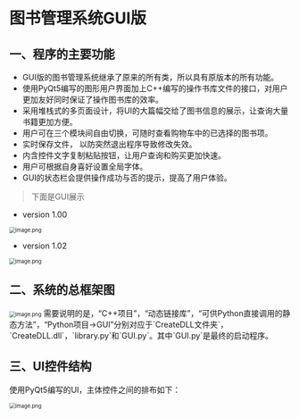 # 图书管理系统GUI版
## 一、程序的主要功能

- GUI版的图书管理系统继承了原来的所有类，所以具有原版本的所有功能。
- 使用PyQt5编写的图形用户界面加上C++编写的操作书库文件的接口，对用户更加友好同时保证了操作图书库的效率。
- 采用堆栈式的多页面设计，将UI的大篇幅交给了图书信息的展示，让查询大量书籍更加方便。
- 用户可在三个模块间自由切换，可随时查看购物车中的已选择的图书项。
- 实时保存文件， 以防突然退出程序导致修改失效。
- 内含控件文字复制粘贴按钮，让用户查询和购买更加快速。
- 用户可根据自身喜好设置全局字体。
- GUI的状态栏会提供操作成功与否的提示，提高了用户体验。




> 下面是GUI展示
+ version 1.00

<img src="https://i.loli.net/2020/07/29/31m75GZn2dWUyuh.png" alt="image.png" style="zoom:67%;" />

+ version 1.02

<img src="https://i.loli.net/2020/08/22/wTqIOQ5DvM7r94j.png" alt="image.png" style="zoom:67%;" />



## 二、系统的总框架图
<img src="https://i.loli.net/2020/07/29/RH9TWurJzl1KQXV.png" alt="image.png" style="zoom:67%;" />
需要说明的是，“C++项目”，“动态链接库”，“可供Python直接调用的静态方法”，“Python项目->GUI”分别对应于`CreateDLL文件夹`，`CreateDLL.dll`，`library.py`和`GUI.py`。其中`GUI.py`是最终的启动程序。

## 三、UI控件结构
使用PyQt5编写的UI，主体控件之间的排布如下：

<img src="https://i.loli.net/2020/07/30/hKoXt3ASY7BElkR.png" alt="image.png" style="zoom:67%;" />


























